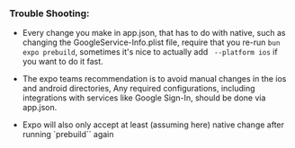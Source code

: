 
### Trouble Shooting:

- Every change you make in app.json, that has to do with native, such as changing the GoogleService-Info.plist file, require that you re-run `bun expo prebuild`, sometimes it's nice to actually add ` --platform ios` if you want to do it fast.

- The expo teams recommendation is to avoid manual changes in the ios and android directories, Any required configurations, including integrations with services like Google Sign-In, should be done via app.json.

- Expo will also only accept at least (assuming here) native change after running `prebuild`` again